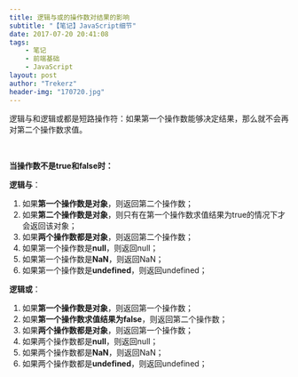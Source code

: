 ```yaml
---
title: 逻辑与或的操作数对结果的影响
subtitle: "【笔记】JavaScript细节"
date: 2017-07-20 20:41:08
tags: 
	- 笔记
	- 前端基础
	- JavaScript
layout: post
author: "Trekerz"
header-img: "170720.jpg"
---
```


逻辑与和逻辑或都是短路操作符：如果第一个操作数能够决定结果，那么就不会再对第二个操作数求值。

<br/>

**当操作数不是true和false时：**

**逻辑与**：

1. 如果**第一个操作数是对象**，则返回第二个操作数；
2. 如果**第二个操作数是对象**，则只有在第一个操作数求值结果为true的情况下才会返回该对象；
3. 如果**两个操作数都是对象**，则返回第二个操作数；
4. 如果第一个操作数是**null**，则返回null；
5. 如果第一个操作数是**NaN**，则返回NaN；
6. 如果第一个操作数是**undefined**，则返回undefined；

**逻辑或**：

1. 如果**第一个操作数是对象**，则返回第一个操作数；
2. 如果**第一个操作数求值结果为false**，则返回第二个操作数；
3. 如果**两个操作数都是对象**，则返回第一个操作数；
4. 如果两个操作数都是**null**，则返回null；
5. 如果两个操作数都是**NaN**，则返回NaN；
6. 如果两个操作数都是**undefined**，则返回undefined；